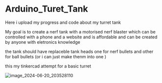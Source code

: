 # Arduino_Turet_Tank
Here i upload my progress and code about my turret tank

My goal is to create a nerf tank with a motorised nerf blaster which can be controlled with a phone and a website and is affordable and can be created by anyone with eletronics knowledge

the tank should have replaceble tank heads one for nerf bullets and other for ball bullets (or i can just make thenm into one )

this my tinkercad attempt for a basic turret

![image_2024-06-20_203528110](https://github.com/darshchandrakar/Arduino_Turet_Tank/assets/92987626/c964d651-3ae4-4bb7-8173-f88b41fdff5e)
